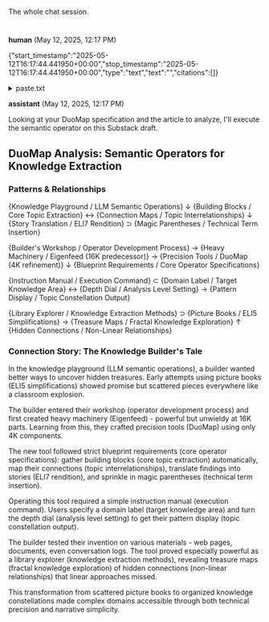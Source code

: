 The whole chat session.

# 

**human** (May 12, 2025, 12:17 PM)

{"start_timestamp":"2025-05-12T16:17:44.441950+00:00","stop_timestamp":"2025-05-12T16:17:44.441950+00:00","type":"text","text":"","citations":[]}

<details><summary>paste.txt</summary>





`````

{
  "meta": {
    "name": "DuoMap",
    "version": "1.0",
    "purpose": "Generate dual-representation knowledge explanations",
    "author": "Claude, in collaboration with Julie"
  },
  "parameters": {
    "domain": "required_string",
    "depth": {
      "type": "string",
      "options": ["fundamental", "practical", "comprehensive"],
      "default": "practical"
    }
  },
  "cognitive_modes": {
    "technical": {
      "precision": "domain_appropriate", 
      "completeness": "concept_sufficient",
      "primary": true
    },
    "simple": {
      "complexity": "child_accessible",
      "vocabulary": "elementary",
      "abstraction": "concrete_tangible",
      "derived": true,
      "thematic_consistency": "unified_conceptual_world"
    }
  },
  "depth_settings": {
    "fundamental": {
      "focus": "core_concepts_only",
      "scope": "general_application",
      "technical_density": "minimal_necessary"
    },
    "practical": {
      "focus": "application_oriented",
      "scope": "relevant_usage",
      "technical_density": "moderate"
    },
    "comprehensive": {
      "focus": "complete_coverage",
      "scope": "domain_boundary",
      "technical_density": "high",
      "includes": [
        "historical_context",
        "implementation_details",
        "comparative_approaches",
        "edge_cases"
      ]
    }
  },
  "process": {
    "concept_extraction": {
      "method": "domain_decomposition",
      "steps": [
        "Identify core technical elements",
        "Determine minimal spanning set",
        "Verify completeness",
        "Organize by logical dependency"
      ]
    },
    "pattern_organization": {
      "method": "relational_mapping",
      "steps": [
        "Group related concepts",
        "Establish directional relationships",
        "Create minimal spanning network",
        "Verify global coherence"
      ]
    },
    "thematic_domain_selection": {
      "method": "structural_isomorphism_analysis",
      "steps": [
        "Analyze organized technical concept network",
        "Identify core structural patterns requiring representation",
        "Generate candidate thematic domains based on structural fit",
        "Select optimal thematic domain for consistent use",
        "Ensure domain is child-accessible and conceptually rich"
      ],
      "constraints": {
        "selection_criteria": "structural_preservation",
        "consistency": "apply_to_all_simple_representations",
        "predetermined_options": "none"
      }
    },
    "isomorphism_creation": {
      "method": "structural_mapping",
      "steps": [
        "Analyze each technical concept structure",
        "Create child-accessible equivalents within selected thematic domain",
        "Preserve structural relationships",
        "Simplify to elementary language"
      ]
    },
    "story_generation": {
      "method": "domain_natural_procedures",
      "requirements": "all_patterns_must_appear",
      "format": "child_narrative_with_parenthetical_terms",
      "organization": "domain_inherent_structure",
      "thematic_constraints": "use_selected_thematic_domain_consistently"
    }
  },
  "output_format": {
    "patterns": {
      "format": "{[Simple concept within thematic domain] / [Technical equivalent]}",
      "grouping": "conceptually_related",
      "relationship_indicators": {
        "↓": "enables what follows",
        "↔": "interacts reciprocally",
        "↑": "builds upon what precedes",
        "→": "transforms into",
        "←": "derives from",
        "⊂": "is contained within",
        "⊃": "contains"
      }
    },
    "stories": {
      "format": "procedural_sequence",
      "organization": "domain_natural",
      "connection_section": true,
      "thematic_consistency": "maintain_selected_theme_throughout_all_narratives"
    }
  },
  "examples": {
    "isomorphic_pair": "{Toy cars following road signs / Objects obeying rule systems}"
  },
  "execution": "EXECUTE DuoMap with domain=\"[DOMAIN]\" depth=\"[DEPTH]\"" 
}

EXECUTE DuoMap with DOMAIN=[the Substack draft article below] and DEPTH=["PRACTICAL"]


---BEGIN ARTICLE---
This semantic operator is one of my favorites.

And, it has a long history.

LLMs contain quite the storehouse of information, and all at your fingertips. But extracting that knowledge in a useful way can be tricky.

In the beginning, I leaned heavily on a bot’s ELI5 capabilities to simplify an unknown notion when I started a new knowledge journey. That helped a LOT. But when I started applying it more broadly, things started to get out of hand. I got linear outputs of stuff, like a classroom experience on fast forward. I could not see the interconnections between core topics. Sometimes, I could not see the core topics at all, since they were buried in the pile. And refining my prompts to “surface the core topics and show their interrelationships” worked a bit better, but it didn’t always include ALL of them. And, what if I wanted to go deeper? Like, in a fractal manner? Ugh.

So I decided to see if my semantic operators could help. And they did.

After spending a couple of months on a predecessor version called Eigenfeed (big, mathy, and… well, still unsatisfying), I went back to the drawing board and spelled out my core requirements for the operator.

- ask the LLM to gather the domain’s core topics on its own (meaning, no templates) and ensures that the set is complete;
    
- let the LLM determine the interrelationships between the topics;
    
- have the LLM pick a suitable thematic domain, generating ELI7 mode renditions of the topics from this domain, and then “knit” them together with the original technical terms;
    
- output the topic “constellation” and then tell an ELI7 story about them (with the technical notions added as parentheticals).
    

The result was DuoMap: the amazing “Knowledge-O-Matic.” And at just under 4K (about ), it is WAY smaller than the 16K Eigenfeed ancestor.

Interested? DuoMap is on my [GitHub repository](https://github.com/jmgustasson/semanticky/tree/main/duomap).

Here’s a lightly edited output from a sample run:

---

`DuoMap: HTTPS Protocol`

`Patterns & Relationships`

`{Secure Postal Service / HTTPS Protocol}   ↓   {Sealed Envelopes / TLS Encryption}   ↔ {Secret Code Books / SSL Certificates}   ↓   {Verified Stamps / Digital Signatures}`

`{Post Office System / TCP/IP Network}   ↓   {Mailbox Numbers / IP Addresses}   ↔ {Office Door Numbers / Port Numbers}   → {Address Labels / Domain Names}`

`{Mail Sorting Process / DNS Resolution}   ← {Phonebook Lookup / DNS Query}   ↑ {Directory Service / DNS Server}`

`{Letter Exchange Rules / Protocol Handshake}   ⊂ {Opening Ceremony / TLS Handshake}   → {Secret Handshakes / Key Exchange}   → {Permission Slips / Session Keys}`

`Connection Story: Building the Secure Postal Network`

`In our special postal town, every building has both a mailbox number (IP address) and an office door number (port number). When you want to send secure mail, you use the Secure Postal Service (HTTPS), which always delivers to door 443.`

`Before sending anything private, the post office performs an opening ceremony (TLS handshake). First, they exchange secret code books (SSL certificates) to verify identities. Then they create unique permission slips (session keys) for that specific delivery.`

`To find the right building, the postal service uses a phonebook lookup (DNS query) through the directory service (DNS server). This mail sorting process (DNS resolution) turns friendly building names into exact mailbox numbers.`

`Once connected, all letters travel in sealed envelopes (TLS encryption) with verified stamps (digital signatures). The secret handshakes (key exchange) ensure only the intended recipient can open the envelope.`

`This entire system runs on the regular post office network (TCP/IP), but adds special security rules. Every step follows strict letter exchange rules (protocol handshake) to keep messages safe from interception.`

---

The prompt to run DuoMap is very simple:

`EXECUTE DuoMap with domain="HTTPS Protocol" depth="practical"`

### So… what else can I run this on?

[

![Anakin This Is Where The Fun Begins : r/MemeTemplatesOfficial](https://substackcdn.com/image/fetch/w_1456,c_limit,f_auto,q_auto:good,fl_progressive:steep/https%3A%2F%2Fsubstack-post-media.s3.amazonaws.com%2Fpublic%2Fimages%2F30e3c8be-268c-41a9-877e-80ecfd67bf1e_605x358.jpeg "Anakin This Is Where The Fun Begins : r/MemeTemplatesOfficial")



](https://substackcdn.com/image/fetch/f_auto,q_auto:good,fl_progressive:steep/https%3A%2F%2Fsubstack-post-media.s3.amazonaws.com%2Fpublic%2Fimages%2F30e3c8be-268c-41a9-877e-80ecfd67bf1e_605x358.jpeg)

Well, I’ve run it on:

- long web pages (those that aren’t bot-protected) that you don’t have the time to read
    
- attached documents (your own, or someone else’s) - does a pretty good job of generating a survey of the material (but the LLM will “supplement” the information with its own; this may or may not be desirable)
    
- chat sessions (as a rough “gauge” of the overall flow… YMMV here)
    

While coming up with examples for DuoMap, I realized that the most powerful capability of DuoMap might be its ability to analyze what you’ve written.

Let’s see how it does with this Substack article:
---END ARTICLE---

`````

</details>

**assistant** (May 12, 2025, 12:17 PM)

 Looking at your DuoMap specification and the article to analyze, I'll execute the semantic operator on this Substack draft.

## DuoMap Analysis: Semantic Operators for Knowledge Extraction

### Patterns & Relationships

{Knowledge Playground / LLM Semantic Operations}
↓
{Building Blocks / Core Topic Extraction}
↔ {Connection Maps / Topic Interrelationships}
↓
{Story Translation / ELI7 Rendition}
⊃ {Magic Parentheses / Technical Term Insertion}

{Builder's Workshop / Operator Development Process}
→ {Heavy Machinery / Eigenfeed (16K predecessor)}
→ {Precision Tools / DuoMap (4K refinement)}
↓
{Blueprint Requirements / Core Operator Specifications}

{Instruction Manual / Execution Command}
⊂ {Domain Label / Target Knowledge Area}
↔ {Depth Dial / Analysis Level Setting}
→ {Pattern Display / Topic Constellation Output}

{Library Explorer / Knowledge Extraction Methods}
⊃ {Picture Books / ELI5 Simplifications}
→ {Treasure Maps / Fractal Knowledge Exploration}
↑ {Hidden Connections / Non-Linear Relationships}

### Connection Story: The Knowledge Builder's Tale

In the knowledge playground (LLM semantic operations), a builder wanted better ways to uncover hidden treasures. Early attempts using picture books (ELI5 simplifications) showed promise but scattered pieces everywhere like a classroom explosion.

The builder entered their workshop (operator development process) and first created heavy machinery (Eigenfeed) - powerful but unwieldy at 16K parts. Learning from this, they crafted precision tools (DuoMap) using only 4K components.

The new tool followed strict blueprint requirements (core operator specifications): gather building blocks (core topic extraction) automatically, map their connections (topic interrelationships), translate findings into stories (ELI7 rendition), and sprinkle in magic parentheses (technical term insertion).

Operating this tool required a simple instruction manual (execution command). Users specify a domain label (target knowledge area) and turn the depth dial (analysis level setting) to get their pattern display (topic constellation output).

The builder tested their invention on various materials - web pages, documents, even conversation logs. The tool proved especially powerful as a library explorer (knowledge extraction methods), revealing treasure maps (fractal knowledge exploration) of hidden connections (non-linear relationships) that linear approaches missed.

This transformation from scattered picture books to organized knowledge constellations made complex domains accessible through both technical precision and narrative simplicity.